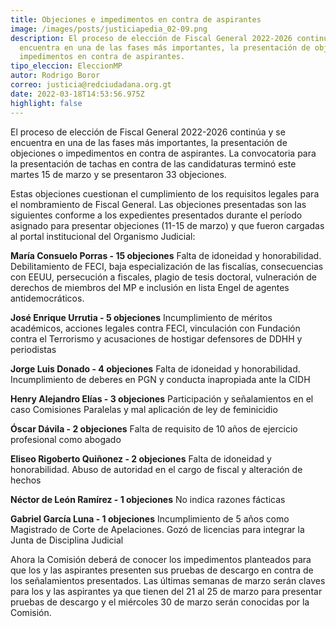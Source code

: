 ```yaml
---
title: Objeciones e impedimentos en contra de aspirantes
image: /images/posts/justiciapedia_02-09.png
description: El proceso de elección de Fiscal General 2022-2026 continúa y se
  encuentra en una de las fases más importantes, la presentación de objeciones o
  impedimentos en contra de aspirantes.
tipo_eleccion: EleccionMP
autor: Rodrigo Boror
correo: justicia@redciudadana.org.gt
date: 2022-03-18T14:53:56.975Z
highlight: false
---
```

El proceso de elección de Fiscal General 2022-2026 continúa y se encuentra en una de las fases más importantes, la presentación de objeciones o impedimentos en contra de aspirantes. La convocatoria para la presentación de tachas en contra de las candidaturas terminó este martes 15 de marzo y se presentaron 33 objeciones. 

Estas objeciones cuestionan el cumplimiento de los requisitos legales para el nombramiento de Fiscal General. Las objeciones presentadas son las siguientes conforme a los expedientes presentados durante el período asignado para presentar objeciones (11-15 de marzo) y que fueron cargadas al portal institucional del Organismo Judicial:

**María Consuelo Porras - 15 objeciones**
Falta de idoneidad y honorabilidad. Debilitamiento de FECI, baja especialización de las fiscalías, consecuencias con EEUU, persecución a fiscales, plagio de tesis doctoral, vulneración de derechos de miembros del MP e inclusión en lista Engel de agentes antidemocráticos.

**José Enrique Urrutia - 5 objeciones**
Incumplimiento de méritos académicos, acciones legales contra FECI, vinculación con Fundación contra el Terrorismo y acusaciones de hostigar defensores de DDHH y periodistas

**Jorge Luis Donado - 4 objeciones**
Falta de idoneidad y honorabilidad. Incumplimiento de deberes en PGN y conducta inapropiada ante la CIDH

**Henry Alejandro Elías - 3 objeciones**
Participación y señalamientos en el caso Comisiones Paralelas y mal aplicación de ley de feminicidio

**Óscar Dávila  - 2 objeciones**
Falta de requisito de 10 años de ejercicio profesional como abogado

**Eliseo Rigoberto Quiñonez - 2 objeciones**
Falta de idoneidad y honorabilidad. Abuso de autoridad en el cargo de fiscal y alteración de hechos

**Néctor de León Ramírez - 1 objeciones**
No indica razones fácticas

**Gabriel García Luna  - 1 objeciones**
Incumplimiento de 5 años como Magistrado de Corte de Apelaciones. Gozó de licencias para integrar la Junta de Disciplina Judicial

Ahora la Comisión deberá de conocer los impedimentos planteados para que los y las aspirantes presenten sus pruebas de descargo en contra de los señalamientos presentados. Las últimas semanas de marzo serán claves para los y las aspirantes ya que tienen del 21 al 25 de marzo para presentar pruebas de descargo y el miércoles 30 de marzo serán conocidas por la Comisión.